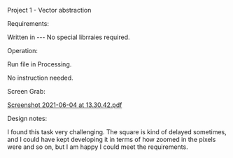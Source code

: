 Project 1 - Vector abstraction

Requirements:

Written in ---
No special librraies required. 

Operation:

Run file in Processing.

No instruction needed.

Screen Grab:

[Screenshot 2021-06-04 at 13.30.42.pdf](https://github.com/amalietm/sound-and-image-processing-/files/6598464/Screenshot.2021-06-04.at.13.30.42.pdf)

Design notes:

I found this task very challenging. The square is kind of delayed sometimes, and I could have kept developing it in terms of how zoomed in the pixels were and so on, but I am happy I could meet the requirements. 

